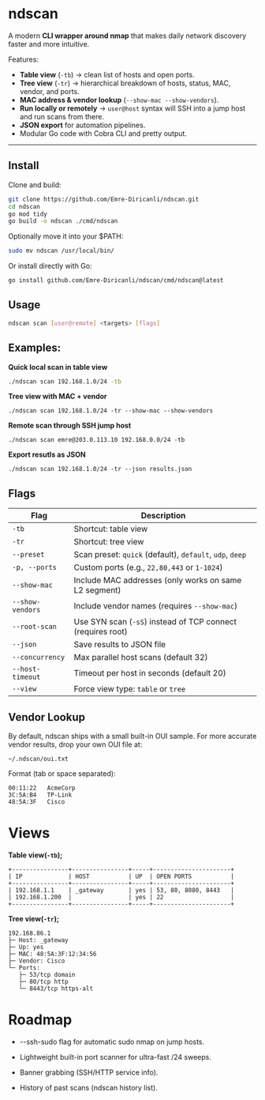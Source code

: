 # ndscan

A modern **CLI wrapper around nmap** that makes daily network discovery faster and more intuitive.  

Features:
- **Table view** (`-tb`) → clean list of hosts and open ports.
- **Tree view** (`-tr`) → hierarchical breakdown of hosts, status, MAC, vendor, and ports.
- **MAC address & vendor lookup** (`--show-mac --show-vendors`).
- **Run locally or remotely** → `user@host` syntax will SSH into a jump host and run scans from there.
- **JSON export** for automation pipelines.
- Modular Go code with Cobra CLI and pretty output.

---

## Install

Clone and build:
```bash
git clone https://github.com/Emre-Diricanli/ndscan.git
cd ndscan
go mod tidy
go build -o ndscan ./cmd/ndscan
```

Optionally move it into your $PATH:

```bash
sudo mv ndscan /usr/local/bin/
```
Or install directly with Go:

```bash
go install github.com/Emre-Diricanli/ndscan/cmd/ndscan@latest
```

## Usage
```bash
ndscan scan [user@remote] <targets> [flags]
```
## Examples: 
**Quick local scan in table view**
```bash
./ndscan scan 192.168.1.0/24 -tb
```
**Tree view with MAC + vendor**
```
./ndscan scan 192.168.1.0/24 -tr --show-mac --show-vendors
```
**Remote scan through SSH jump host**
```
./ndscan scan emre@203.0.113.10 192.168.0.0/24 -tb
```
**Export resutls as JSON**
```
./ndscan scan 192.168.1.0/24 -tr --json results.json
```
## Flags
| Flag             | Description                                                 |
| ---------------- | ----------------------------------------------------------- |
| `-tb`            | Shortcut: table view                                        |
| `-tr`            | Shortcut: tree view                                         |
| `--preset`       | Scan preset: `quick` (default), `default`, `udp`, `deep`    |
| `-p, --ports`    | Custom ports (e.g., `22,80,443` or `1-1024`)                |
| `--show-mac`     | Include MAC addresses (only works on same L2 segment)       |
| `--show-vendors` | Include vendor names (requires `--show-mac`)                |
| `--root-scan`    | Use SYN scan (`-sS`) instead of TCP connect (requires root) |
| `--json`         | Save results to JSON file                                   |
| `--concurrency`  | Max parallel host scans (default 32)                        |
| `--host-timeout` | Timeout per host in seconds (default 20)                    |
| `--view`         | Force view type: `table` or `tree`                          |

## Vendor Lookup
By default, ndscan ships with a small built-in OUI sample.
For more accurate vendor results, drop your own OUI file at:
```
~/.ndscan/oui.txt
```
Format (tab or space separated):
```
00:11:22   AcmeCorp
3C:5A:B4   TP-Link
48:5A:3F   Cisco
```
# Views
**Table view(`-tb`);**
```
+----------------+----------------+-----+----------------------+
| IP             | HOST           | UP  | OPEN PORTS           |
+----------------+----------------+-----+----------------------+
| 192.168.1.1    | _gateway       | yes | 53, 80, 8080, 8443   |
| 192.168.1.200  |                | yes | 22                   |
+----------------+----------------+-----+----------------------+
```
**Tree view(`-tr`);**
```
192.168.86.1
├─ Host: _gateway
├─ Up: yes
├─ MAC: 48:5A:3F:12:34:56
├─ Vendor: Cisco
└─ Ports:
   ├─ 53/tcp domain
   ├─ 80/tcp http
   └─ 8443/tcp https-alt
```
# Roadmap
- --ssh-sudo flag for automatic sudo nmap on jump hosts.

- Lightweight built-in port scanner for ultra-fast /24 sweeps.

- Banner grabbing (SSH/HTTP service info).

- History of past scans (ndscan history list).